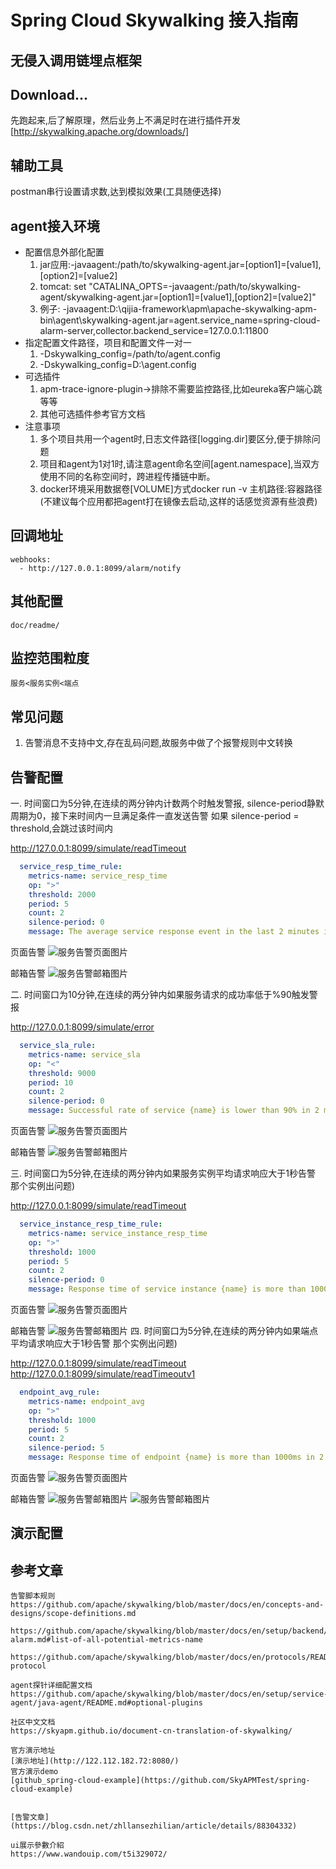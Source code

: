 # Spring Cloud Skywalking 接入指南

## 无侵入调用链埋点框架

## Download...
先跑起来,后了解原理，然后业务上不满足时在进行插件开发[http://skywalking.apache.org/downloads/]


## 辅助工具
postman串行设置请求数,达到模拟效果(工具随便选择)

## agent接入环境
* 配置信息外部化配置
    1. jar应用:-javaagent:/path/to/skywalking-agent.jar=[option1]=[value1],[option2]=[value2]
    2. tomcat: set "CATALINA_OPTS=-javaagent:/path/to/skywalking-agent/skywalking-agent.jar=[option1]=[value1],[option2]=[value2]"
    3. 例子: -javaagent:D:\qijia-framework\apm\apache-skywalking-apm-bin\agent\skywalking-agent.jar=agent.service_name=spring-cloud-alarm-server,collector.backend_service=127.0.0.1:11800
* 指定配置文件路径，项目和配置文件一对一
    1. -Dskywalking_config=/path/to/agent.config
    2. -Dskywalking_config=D:\agent.config
* 可选插件
    1. apm-trace-ignore-plugin->排除不需要监控路径,比如eureka客户端心跳等等
    2. 其他可选插件参考官方文档
* 注意事项
    1. 多个项目共用一个agent时,日志文件路径[logging.dir]要区分,便于排除问题
    2. 项目和agent为1对1时,请注意agent命名空间[agent.namespace],当双方使用不同的名称空间时，跨进程传播链中断。
    3. docker环境采用数据卷[VOLUME]方式docker run -v 主机路径:容器路径(不建议每个应用都把agent打在镜像去启动,这样的话感觉资源有些浪费)

## 回调地址
    webhooks:
      - http://127.0.0.1:8099/alarm/notify
      
## 其他配置
    doc/readme/
## 监控范围粒度
    服务<服务实例<端点

## 常见问题
1. 告警消息不支持中文,存在乱码问题,故服务中做了个报警规则中文转换

## 告警配置
一. 时间窗口为5分钟,在连续的两分钟内计数两个时触发警报, silence-period静默周期为0，接下来时间内一旦满足条件一直发送告警
如果 silence-period = threshold,会跳过该时间内

http://127.0.0.1:8099/simulate/readTimeout
```yaml
  service_resp_time_rule:
    metrics-name: service_resp_time
    op: ">"
    threshold: 2000
    period: 5
    count: 2
    silence-period: 0
    message: The average service response event in the last 2 minutes is greater than 2 seconds
```
页面告警
![服务告警页面图片](doc/image/alarm_img_one_page.jpg)

邮箱告警
![服务告警邮箱图片](doc/image/alarm_img_one_mail.jpg)

二. 时间窗口为10分钟,在连续的两分钟内如果服务请求的成功率低于%90触发警报

http://127.0.0.1:8099/simulate/error

```yaml
  service_sla_rule:
    metrics-name: service_sla
    op: "<"
    threshold: 9000
    period: 10
    count: 2
    silence-period: 0
    message: Successful rate of service {name} is lower than 90% in 2 minutes of last 10 minutes
```
页面告警
![服务告警页面图片](doc/image/alarm_sla_page.jpg)

邮箱告警
![服务告警邮箱图片](doc/image/alarm_sla_mail.jpg)

三. 时间窗口为5分钟,在连续的两分钟内如果服务实例平均请求响应大于1秒告警
那个实例出问题)

http://127.0.0.1:8099/simulate/readTimeout

```yaml
  service_instance_resp_time_rule:
    metrics-name: service_instance_resp_time
    op: ">"
    threshold: 1000
    period: 5
    count: 2
    silence-period: 0
    message: Response time of service instance {name} is more than 1000ms in 2 minutes of last 5 minutes
```
页面告警
![服务告警页面图片](doc/image/service_instance_resp_time_page.jpg)

邮箱告警
![服务告警邮箱图片](doc/image/service_instance_resp_time_mail.jpg)
四. 时间窗口为5分钟,在连续的两分钟内如果端点平均请求响应大于1秒告警
那个实例出问题)

http://127.0.0.1:8099/simulate/readTimeout
http://127.0.0.1:8099/simulate/readTimeoutv1
```yaml
  endpoint_avg_rule:
    metrics-name: endpoint_avg
    op: ">"
    threshold: 1000
    period: 5
    count: 2
    silence-period: 5
    message: Response time of endpoint {name} is more than 1000ms in 2 minutes of last 5 minutes
```
页面告警
![服务告警页面图片](doc/image/endpoint_avg_page.jpg)

邮箱告警
![服务告警邮箱图片](doc/image/endpoint_avg_mail_1.jpg)
![服务告警邮箱图片](doc/image/endpoint_avg_mail_2.jpg)



## 演示配置


## 参考文章
    告警脚本规则
    https://github.com/apache/skywalking/blob/master/docs/en/concepts-and-designs/scope-definitions.md
    
    https://github.com/apache/skywalking/blob/master/docs/en/setup/backend/backend-alarm.md#list-of-all-potential-metrics-name
    
    https://github.com/apache/skywalking/blob/master/docs/en/protocols/README.md#query-protocol

    agent探针详细配置文档
    https://github.com/apache/skywalking/blob/master/docs/en/setup/service-agent/java-agent/README.md#optional-plugins
   
    社区中文文档
    https://skyapm.github.io/document-cn-translation-of-skywalking/
    
    官方演示地址
    [演示地址](http://122.112.182.72:8080/)
    官方演示demo
    [github_spring-cloud-example](https://github.com/SkyAPMTest/spring-cloud-example)
    
    
    [告警文章](https://blog.csdn.net/zhllansezhilian/article/details/88304332)
    
    ui展示參數介紹
    https://www.wandouip.com/t5i329072/
    

    


